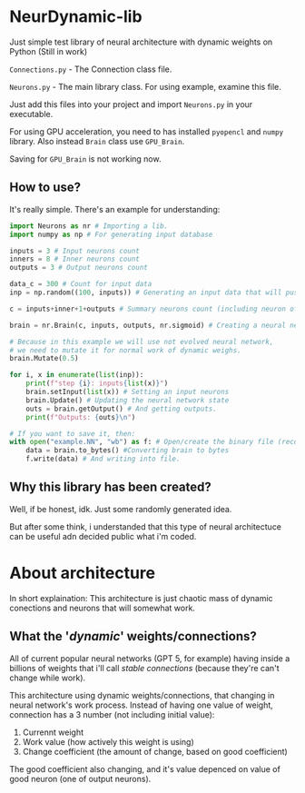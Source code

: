 # NeurDynamic-lib

Just simple test library of neural architecture with dynamic weights on Python (Still in work)

`Connections.py` - The Connection class file.

`Neurons.py` - The main library class. For using example, examine this file.

Just add this files into your project and import `Neurons.py` in your executable.

For using GPU acceleration, you need to has installed `pyopencl` and `numpy` library. Also instead `Brain` class use `GPU_Brain`.

Saving for `GPU_Brain` is not working now.

## How to use?

It's really simple. There's an example for understanding:
```python
import Neurons as nr # Importing a lib.
import numpy as np # For generating input database 

inputs = 3 # Input neurons count
inners = 8 # Inner neurons count
outputs = 3 # Output neurons count

data_c = 300 # Count for input data
inp = np.random((100, inputs)) # Generating an input data that will pushed into our network

c = inputs+inner+1+outputs # Summary neurons count (including neuron of good)

brain = nr.Brain(c, inputs, outputs, nr.sigmoid) # Creating a neural network.

# Because in this example we will use not evolved neural network,
# we need to mutate it for normal work of dynamic weighs.
brain.Mutate(0.5)

for i, x in enumerate(list(inp)):
    print(f"step {i}: inputs{list(x)}")
    brain.setInput(list(x)) # Setting an input neurons
    brain.Update() # Updating the neural network state
    outs = brain.getOutput() # And getting outputs.
    print(f"Outputs: {outs}\n")

# If you want to save it, then:
with open("example.NN", "wb") as f: # Open/create the binary file (recommended '.NN' type of file)
    data = brain.to_bytes() #Converting brain to bytes
    f.write(data) # And writing into file.
```
## Why this library has been created?
Well, if be honest, idk. Just some randomly generated idea.

But after some think, i understanded that this type of neural architectuce can be useful adn decided public what i'm coded.

# About architecture
In short explaination: This architecture is just chaotic mass of dynamic conections and neurons that will somewhat work.
## What the '*dynamic*' weights/connections?
All of current popular neural networks (GPT 5, for example) having inside a billions of weights that i'll call *stable connections* (because they're can't change while work).

This architecture using dynamic weights/connections, that changing in neural network's work process.
Instead of having one value of weight, connection has a 3 number (not including initial value):
1) Currennt weight
2) Work value (how actively this weight is using)
3) Change coefficient (the amount of change, based on good coefficient)

The good coefficient also changing, and it's value depenced on value of good neuron (one of output neurons).
